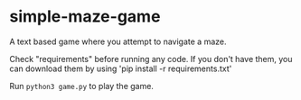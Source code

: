 # simple-maze-game

A text based game where you attempt to navigate a maze.

Check "requirements" before running any code.
If you don't have them, you can download them by using 'pip install -r requirements.txt'

Run  `python3 game.py` to play the game.
